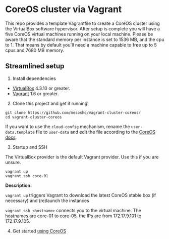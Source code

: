 # CoreOS cluster via Vagrant

This repo provides a template Vagrantfile to create a CoreOS cluster using the VirtualBox software hypervisor.
After setup is complete you will have a five CoreOS virtual machines running on your local machine. Please be aware that the standard memory per instance is set to 1536 MB, and the cpu to 1.
That means by default you'll need a machine capable to free up to 5 cpus and 7680 MB memory.

## Streamlined setup

1) Install dependencies

* [VirtualBox][virtualbox] 4.3.10 or greater.
* [Vagrant][vagrant] 1.6 or greater.

2) Clone this project and get it running!

```
git clone https://github.com/mesoshq/vagrant-cluster-coreos/
cd vagrant-cluster-coreos
```

If you want to use the `cloud-config` mechanism, rename the `user-data.template` file to `user-data` and edit the file according to the [CoreOS docs](https://coreos.com/os/docs/latest/cloud-config.html).

3) Startup and SSH

The VirtualBox provider is the default Vagrant provider. Use this if you are unsure.

```
vagrant up
vagrant ssh core-01
```

**Description:**

`vagrant up` triggers Vagrant to download the latest CoreOS stable box (if necessary) and (re)launch the instances

`vagrant ssh <hostname>` connects you to the virtual machine. The hostnames are core-01 to core-05, the IPs are from 172.17.9.101 to 172.17.9.105.

4) Get started [using CoreOS][using-coreos]

[virtualbox]: https://www.virtualbox.org/
[vagrant]: https://www.vagrantup.com/downloads.html
[using-coreos]: http://coreos.com/docs/using-coreos/
